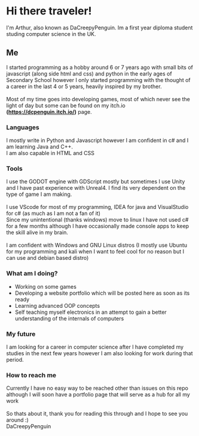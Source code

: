 # Hi there traveler!

I'm Arthur, also known as DaCreepyPenguin. Im a first year diploma student studing computer science in the UK.

## Me
I started programming as a hobby around 6 or 7 years ago with small bits of javascript (along side html and css) and python in the early ages of Secondary School however I only started programming with the thought of a career in the last 4 or 5 years, heavily inspired by my brother.
<br><br>
Most of my time goes into developing games, most of which never see the light of day but some can be found on my itch.io <b>(https://dcpenguin.itch.io/)</b> page. 

### Languages
I mostly write in Python and Javascript however I am confident in c# and I am learning Java and C++.
<br>I am also capable in HTML and CSS<br>
### Tools
I use the GODOT engine with GDScript mostly but sometimes I use Unity and I have past experience with Unreal4. I find its very dependent on the type of game I am making.
<br><br>
I use VScode for most of my programming, IDEA for java and VisualStudio for c# (as much as I am not a fan of it)
<br>
Since my unintentional (thanks windows) move to linux I have not used c# for a few months although I have occasionally made console apps to keep the skill alive in my brain.
<br><br>
I am confident with Windows and GNU Linux distros (I mostly use Ubuntu for my programming and kali when I want to feel cool for no reason but I can use and debian based distro)


### What am I doing?
<ul>
  <li>Working on some games</li>
  <li>Developing a website portfolio which will be posted here as soon as its ready</li>
  <li>Learning advanced OOP concepts</li>
  <li>Self teaching myself electronics in an attempt to gain a better understanding of the internals of computers</li>
</ul>

### My future
I am looking for a career in computer science after I have completed my studies in the next few years however I am also looking for work during that period.

### How to reach me

Currently I have no easy way to be reached other than issues on this repo although I will soon have a portfolio page that will serve as a hub for all my work
<br><br>
So thats about it, thank you for reading this through and I hope to see you around :)
<br>
DaCreepyPenguin
